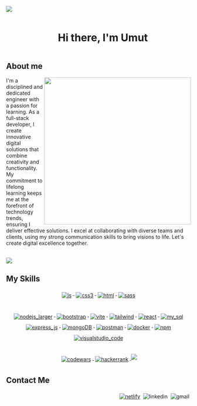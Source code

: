 <!--horizontal divider(gradiant)-->
<img src="https://user-images.githubusercontent.com/73097560/115834477-dbab4500-a447-11eb-908a-139a6edaec5c.gif">

<!--h1 without bottom border-->

<div id="user-content-toc">
  <ul align="center">
    <summary><h1 style="display: inline-block">Hi there, I'm Umut</h1></summary>
  </ul>
</div>


<!--About Me-->

## About me
<div>

<picture> <img align="right" src="https://camo.githubusercontent.com/2366b34bb903c09617990fb5fff4622f3e941349e846ddb7e73df872a9d21233/68747470733a2f2f63646e2e6472696262626c652e636f6d2f75736572732f3733303730332f73637265656e73686f74732f363538313234332f6176656e746f2e676966" width =400px></picture>

<p>
I'm a disciplined and dedicated engineer with a passion for learning. As a full-stack developer, I create innovative digital solutions that combine creativity and functionality. My commitment to lifelong learning keeps me at the forefront of technology trends, ensuring I deliver effective solutions. I excel at collaborating with diverse teams and clients, using my strong communication skills to bring visions to life. Let's create digital excellence together.

</p>
</div>


<br>
<img src="https://user-images.githubusercontent.com/73097560/115834477-dbab4500-a447-11eb-908a-139a6edaec5c.gif">


## My Skills

  <p align="center">
   <a href="#">
    <img src="https://img.shields.io/badge/JavaScript-323330?style=for-the-badge&logo=javascript&logoColor=F7DF1E" alt="js" style="vertical-align:top; margin:6px 4px">
  </a>  
   <a href="#">
    <img src="https://img.shields.io/badge/CSS3-1572B6?style=for-the-badge&logo=css3&logoColor=white" alt="css3" style="vertical-align:top; margin:6px 4px">
  </a>  
  </a> 
    <a href="#">
    <img src="https://img.shields.io/badge/HTML5-E34F26?style=for-the-badge&logo=html5&logoColor=white" alt="html" style="vertical-align:top; margin:6px 4px">
   <a href="#">
    <img src="https://img.shields.io/badge/Sass-CC6699?style=for-the-badge&logo=sass&logoColor=white" alt="sass" style="vertical-align:top; margin:6px 4px">
  </a>  
<br />

## 

<p align="center">
  <a href="#">
    <img src="https://img.shields.io/badge/Node%20js-339933?style=for-the-badge&logo=nodedotjs&logoColor=white" alt="nodejs_larger" style="vertical-align:top; margin:6px 4px">
  </a> 
  <a href="#">
    <img src="https://img.shields.io/badge/Bootstrap-563D7C?style=for-the-badge&logo=bootstrap&logoColor=white" alt="bootstrap" style="vertical-align:top; margin:6px 4px">
  </a>  
   <a href="#">
    <img src="https://img.shields.io/badge/Vite-B73BFE?style=for-the-badge&logo=vite&logoColor=FFD62E" alt="vite" style="vertical-align:top; margin:6px 4px">
  </a> 
  <a href="#">
    <img src="https://img.shields.io/badge/Tailwind_CSS-38B2AC?style=for-the-badge&logo=tailwind-css&logoColor=white" alt="tailwind" style="vertical-align:top; margin:6px 4px">
  </a> 
   <a href="#">
    <img src="https://img.shields.io/badge/React-20232A?style=for-the-badge&logo=react&logoColor=61DAFB" alt="react" style="vertical-align:top; margin:6px 4px">
  </a>   
   <a href="#">
    <img src="https://img.shields.io/badge/MySQL-005C84?style=for-the-badge&logo=mysql&logoColor=white" alt="my_sql" style="vertical-align:top; margin:6px 4px">
  </a> 
  <a href="#">
    <img src="https://img.shields.io/badge/Express%20js-000000?style=for-the-badge&logo=express&logoColor=white" alt="express_js" style="vertical-align:top; margin:6px 4px">
  </a> 
  <a href="#">
    <img src="https://img.shields.io/badge/MongoDB-4EA94B?style=for-the-badge&logo=mongodb&logoColor=white" alt="mongoDB" style="vertical-align:top; margin:6px 4px">
  </a> 
  <a href="#">
    <img src="https://img.shields.io/badge/Postman-FF6C37?style=for-the-badge&logo=Postman&logoColor=white" alt="postman" style="vertical-align:top; margin:6px 4px">
  </a> 
  <a href="#">
    <img src="https://img.shields.io/badge/Docker-2CA5E0?style=for-the-badge&logo=docker&logoColor=white" alt="docker" style="vertical-align:top; margin:6px 4px">
  </a> 
  <a href="#">
    <img src="https://img.shields.io/badge/npm-CB3837?style=for-the-badge&logo=npm&logoColor=white" alt="npm" style="vertical-align:top; margin:6px 4px">
  </a> 
  <a href="#">
    <img src="https://img.shields.io/badge/VSCode-0078D4?style=for-the-badge&logo=visual%20studio%20code&logoColor=white" alt="visualstudio_code" style="vertical-align:top; margin:6px 4px">
  </a> 
  <br />

  ## 
  
  <p align="center">
  <a href="#">
    <img src="https://img.shields.io/badge/Codewars-B1361E?style=for-the-badge&logo=Codewars&logoColor=white" alt="codewars" style="vertical-align:top; margin:6px 4px">
  </a> 
  <a href="#">
    <img src="https://img.shields.io/badge/-Hackerrank-2EC866?style=for-the-badge&logo=HackerRank&logoColor=white" alt="hackerrank" style="vertical-align:top; margin:6px 4px">
  </a> 



<img src="https://user-images.githubusercontent.com/73097560/115834477-dbab4500-a447-11eb-908a-139a6edaec5c.gif">

## Contact Me
<p align="right">
  <a href="mailto:umutpehlivan2078@gmail.com">
    <img align="right" src="https://img.shields.io/badge/Gmail-D14836?style=for-the-badge&logo=gmail&logoColor=white" alt="gmail" style="vertical-align:top; margin:6px 4px">
  </a>  
  <a href="www.linkedin.com/in/umutpehlivan">
    <img align="right" src="https://img.shields.io/badge/LinkedIn-0077B5?style=for-the-badge&logo=linkedin&logoColor=white" alt="linkedin" style="vertical-align:top; margin:6px 4px">
  </a> 
   <a href="https://umutpehlivan.com/">
    <img src="https://img.shields.io/badge/website-00C7B7?style=for-the-badge&logo=website&logoColor=white" alt="netlify" style="vertical-align:top; margin:6px 4px">
  </a>  
  </a>  
<br />
